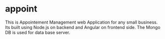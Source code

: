 # appoint
This is Appointement Management web Application for any small business. Its built using Node.js on backend and Angular on frontend side. The Mongo DB is used for data base server.
